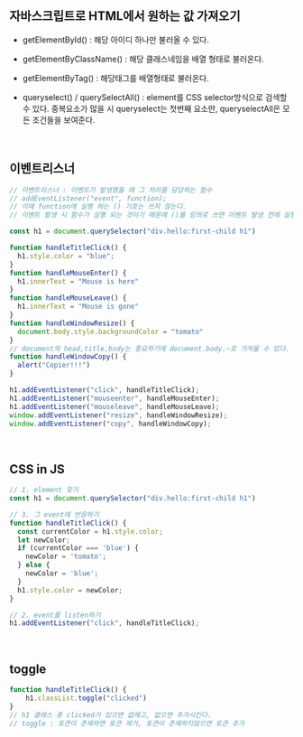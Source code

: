 ## 자바스크립트로 HTML에서 원하는 값 가져오기

- getElementById() : 해당 아이디 하나만 불러올 수 있다.

- getElementByClassName() : 해당 클래스네임을 배열 형태로 불러온다.

- getElementByTag() : 해당태그를 배열형태로 불러온다.

- queryselect() / querySelectAll() : element를 CSS selector방식으로 검색할 수 있다. 중복요소가 많을 시 queryselect는 첫번째 요소만, queryselectAll은 모든 조건들을 보여준다.

<br>

## 이벤트리스너
```jsx
// 이벤트리스너 : 이벤트가 발생했을 때 그 처리를 담당하는 함수
// addEventListener("event", function);
// 이때 function에 실행 하는 () 기호는 쓰지 않는다. 
// 이벤트 발생 시 함수가 실행 되는 것이기 때문에 ()를 임의로 쓰면 이벤트 발생 전에 실행됨.

const h1 = document.querySelector("div.hello:first-child h1")

function handleTitleClick() {
  h1.style.color = "blue";
}
function handleMouseEnter() {
  h1.innerText = "Mouse is here"
}
function handleMouseLeave() {
  h1.innerText = "Mouse is gone"
}
function handleWindowResize() {
  document.body.style.backgroundColor = "tomato"
}
// document의 head,title,body는 중요하기에 document.body.~로 가져올 수 있다. 반면 h1이나 div 같은 element들은 querySelcetor나 getElementByID로 불러와야 한다.
function handleWindowCopy() {
  alert("Copier!!!")
}

h1.addEventListener("click", handleTitleClick);
h1.addEventListener("mouseenter", handleMouseEnter); 
h1.addEventListener("mouseleave", handleMouseLeave);
window.addEventListener("resize", handleWindowResize);  
window.addEventListener("copy", handleWindowCopy);
```
<br>

## CSS in JS

```jsx
// 1. element 찾기
const h1 = document.querySelector("div.hello:first-child h1")

// 3. 그 event에 반응하기
function handleTitleClick() {
  const currentColor = h1.style.color;
  let newColor;
  if (currentColor === 'blue') {
    newColor = 'tomato';
  } else {
    newColor = 'blue';
  }
  h1.style.color = newColor;
}

// 2. event를 listen하기
h1.addEventListener("click", handleTitleClick);
```
<br>

## toggle

```jsx
function handleTitleClick() {
	h1.classList.toggle("clicked")
} 
// h1 클래스 중 clicked가 있으면 없애고, 없으면 추가시킨다.
// toggle : 토큰이 존재하면 토큰 제거, 토큰이 존재하지않으면 토큰 추가
```